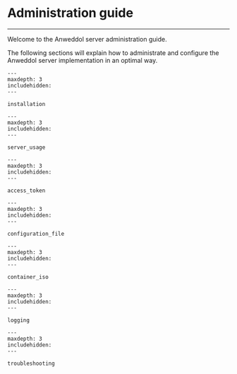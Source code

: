 # Administration guide

----

Welcome to the Anweddol server administration guide.

The following sections will explain how to administrate and configure the Anweddol server implementation in an optimal way.

```{toctree}
---
maxdepth: 3
includehidden:
---

installation
```

```{toctree}
---
maxdepth: 3
includehidden:
---

server_usage
```

```{toctree}
---
maxdepth: 3
includehidden:
---

access_token
```

```{toctree}
---
maxdepth: 3
includehidden:
---

configuration_file
```

```{toctree}
---
maxdepth: 3
includehidden:
---

container_iso
```

```{toctree}
---
maxdepth: 3
includehidden:
---

logging
```

```{toctree}
---
maxdepth: 3
includehidden:
---

troubleshooting
```
